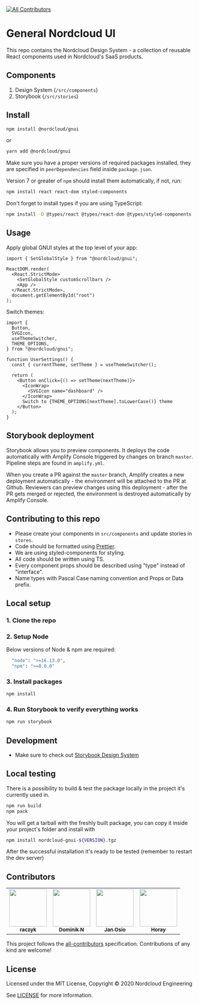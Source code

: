 <!-- ALL-CONTRIBUTORS-BADGE:START - Do not remove or modify this section -->

[![All Contributors](https://img.shields.io/badge/all_contributors-4-orange.svg?style=flat-square)](#contributors)

<!-- ALL-CONTRIBUTORS-BADGE:END -->

# General Nordcloud UI

This repo contains the Nordcloud Design System - a collection of reusable React components used in Nordcloud's SaaS products.

## Components

1. Design System (`/src/components`)
2. Storybook (`/src/stories`)

## Install

```bash
npm install @nordcloud/gnui
```

or

```bash
yarn add @nordcloud/gnui
```

Make sure you have a proper versions of required packages installed, they are specified in `peerDependencies` field inside `package.json`.

Version 7 or greater of `npm` should install them automatically, if not, run:

```bash
npm install react react-dom styled-components
```

Don't forget to install types if you are using TypeScript:

```bash
npm install -D @types/react @types/react-dom @types/styled-components
```

## Usage

Apply global GNUI styles at the top level of your app:

```tsx
import { SetGlobalStyle } from "@nordcloud/gnui";

ReactDOM.render(
  <React.StrictMode>
    <SetGlobalStyle customScrollbars />
    <App />
  </React.StrictMode>,
  document.getElementById("root")
);
```

Switch themes:

```tsx
import {
  Button,
  SVGIcon,
  useThemeSwitcher,
  THEME_OPTIONS,
} from "@nordcloud/gnui";

function UserSettings() {
  const { currentTheme, setTheme } = useThemeSwitcher();

  return (
    <Button onClick={() => setTheme(nextTheme)}>
      <IconWrap>
        <SVGIcon name="dashboard" />
      </IconWrap>
      Switch to {THEME_OPTIONS[nextTheme].toLowerCase()} theme
    </Button>
  );
}
```

## Storybook deployment

Storybook allows you to preview components. It deploys the code automatically with Amplify Console triggered by changes on branch `master`. Pipeline steps are found in `amplify.yml`.

When you create a PR against the `master` branch, Amplify creates a new deployment automatically - the environment will be attached to the PR at Github. Reviewers can preview changes using this deployment - after the PR gets merged or rejected, the environment is destroyed automatically by Amplify Console.

## Contributing to this repo

- Please create your components in `src/components` and update stories in `stores`.
- Code should be formatted using [Prettier](https://prettier.io/).
- We are using styled-components for styling.
- All code should be written using TS.
- Every component props should be described using "type" instead of "interface".
- Name types with Pascal Case naming convention and Props or Data prefix.

## Local setup

### 1. Clone the repo

### 2. Setup Node

Below versions of Node & npm are required:

```bash
  "node": ">=16.13.0",
  "npm": ">=8.0.0"
```

### 3. Install packages

```bash
npm install
```

### 4. Run Storybook to verify everything works

```bash
npm run storybook
```

## Development

- Make sure to check out [Storybook Design System](https://github.com/storybookjs/design-system)

## Local testing

There is a possibility to build & test the package locally in the project it's currently used in.

```bash
npm run build
npm pack
```

You will get a tarball with the freshly built package, you can copy it inside your project's folder and install with

```bash
npm install nordcloud-gnui-${VERSION}.tgz
```

After the successful installation it's ready to be tested (remember to restart the dev server)

## Contributors

<!-- ALL-CONTRIBUTORS-LIST:START - Do not remove or modify this section -->
<!-- prettier-ignore-start -->
<!-- markdownlint-disable -->
<table>
  <tr>
    <td align="center"><a href="https://github.com/raczyk"><img src="https://avatars0.githubusercontent.com/u/4233480?v=4" width="100px;" alt=""/><br /><sub><b>raczyk</b></sub></a></td>
    <td align="center"><a href="https://github.com/nowyDEV"><img src="https://avatars2.githubusercontent.com/u/12304307?v=4" width="100px;" alt=""/><br /><sub><b>Dominik N</b></sub></a></td>
    <td align="center"><a href="https://github.com/janosio-nordcloud"><img src="https://avatars2.githubusercontent.com/u/58164749?v=4" width="100px;" alt=""/><br /><sub><b>Jan Osio</b></sub></a></td>
    <td align="center"><a href="https://github.com/Horay"><img src="https://avatars3.githubusercontent.com/u/8356411?v=4" width="100px;" alt=""/><br /><sub><b>Horay</b></sub></a></td>
  </tr>
</table>

<!-- markdownlint-enable -->
<!-- prettier-ignore-end -->

<!-- ALL-CONTRIBUTORS-LIST:END -->

This project follows the [all-contributors](https://allcontributors.org) specification.
Contributions of any kind are welcome!

## License

Licensed under the MIT License, Copyright © 2020 Nordcloud Engineering

See [LICENSE](./LICENSE) for more information.
